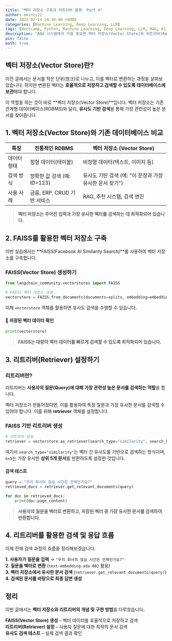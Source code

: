 ```yaml
---
title: "벡터 저장소 구축과 리트리버 활용- Part.4"
author: mminzy22
date: 2025-02-14 19:30:00 +0900
categories: [Machine Learning, Deep Learning, LLM]
tags: [Bootcamp, Python, Machine Learning, Deep Learning, LLM, RAG, AI, TIL]
description: "RAG 시스템에서 가장 중요한 벡터 저장소(Vector Store)와 리트리버(Retriever) 활용법. FAISS 기반 벡터 저장소 구축, 검색 최적화, 그리고 유사도 기반 검색 기법을 배울 수 있습니다."
pin: false
math: true
---
```



## 벡터 저장소(Vector Store)란?

이전 글에서는 문서를 작은 단위(청크)로 나누고, 이를 벡터로 변환하는 과정을 살펴보았습니다. 하지만 변환된 벡터는 **효율적으로 저장하고 검색할 수 있도록 데이터베이스에 보관**해야 합니다.

이 역할을 하는 것이 바로 **벡터 저장소(Vector Store)**입니다. 벡터 저장소는 기존 관계형 데이터베이스(RDBMS)와 달리, **유사도 기반 검색**을 통해 가장 관련성이 높은 문서를 찾아줍니다.


## 1. 벡터 저장소(Vector Store)와 기존 데이터베이스 비교

| 특징 | 전통적인 RDBMS | 벡터 저장소 (Vector Store) |
|------|--------------|-------------------|
| 데이터 형태 | 정형 데이터(테이블) | 비정형 데이터(텍스트, 이미지 등) |
| 검색 방식 | 정확한 값 검색 (예: ID=123) | 유사도 기반 검색 (예: "이 문장과 가장 유사한 문서 찾기") |
| 사용 사례 | 금융, ERP, CRUD 기반 서비스 | RAG, 추천 시스템, 검색 엔진 |

> **벡터 저장소는 주어진 입력과 가장 유사한 벡터를 검색하는 데 최적화되어 있습니다.**


## 2. FAISS를 활용한 벡터 저장소 구축

이번 실습에서는 **FAISS(Facebook AI Similarity Search)**를 사용하여 벡터 저장소를 구축합니다.

### FAISS(Vector Store) 생성하기

```python
from langchain_community.vectorstores import FAISS

# FAISS 벡터 저장소 생성
vectorstore = FAISS.from_documents(documents=splits, embedding=embeddings)
```

이제 `vectorstore` 객체를 활용하면 유사도 검색을 수행할 수 있습니다.

#### **🔹 저장된 벡터 데이터 확인**

```python
print(vectorstore)
```

> **FAISS는 대량의 벡터 데이터를 빠르게 검색할 수 있도록 최적화되어 있습니다.**


## 3. 리트리버(Retriever) 설정하기

### 리트리버란?
리트리버는 **사용자의 질문(Query)에 대해 가장 관련성 높은 문서를 검색하는 역할**을 합니다.

벡터 저장소가 만들어졌다면, 이를 활용하여 특정 질문과 가장 유사한 문서를 검색할 수 있어야 합니다. 이를 위해 **retriever** 객체를 설정합니다.

### FAISS 기반 리트리버 생성

```python
# 리트리버 생성
retriever = vectorstore.as_retriever(search_type="similarity", search_kwargs={"k": 5})
```

여기서 `search_type="similarity"`는 벡터 간 유사도를 기반으로 검색하는 방식이며, `k=5`는 가장 유사한 **상위 5개 문서**를 반환하도록 설정한 것입니다.

#### **검색 테스트**

```python
query = "우리 회사의 점심 시간은 언제인가요?"
retrieved_docs = retriever.get_relevant_documents(query)

for doc in retrieved_docs:
    print(doc.page_content)
```

> **사용자의 질문을 벡터로 변환하고, 저장된 벡터 중 가장 유사한 문서를 검색하여 반환합니다.**


## 4. 리트리버를 활용한 검색 및 응답 흐름

이제 전체 검색 과정의 흐름을 정리해보겠습니다.

**1. 사용자가 질문을 입력** → `"우리 회사의 점심 시간은 언제인가요?"`  
**2. 질문을 벡터로 변환** (`text-embedding-ada-002` 활용)  
**3. 벡터 저장소에서 유사한 문서 검색** (`retriever.get_relevant_documents(query)`)  
**4. 검색된 문서를 바탕으로 최종 답변 생성**  


## 정리

이번 글에서는 **벡터 저장소와 리트리버의 개념 및 구현 방법**을 다루었습니다.

**FAISS(Vector Store) 생성** – 벡터 데이터를 효율적으로 저장하고 검색  
**리트리버(Retriever) 설정** – 사용자 질문에 대한 최적의 문서 검색  
**유사도 검색 테스트** – 실제 검색 결과 확인  

